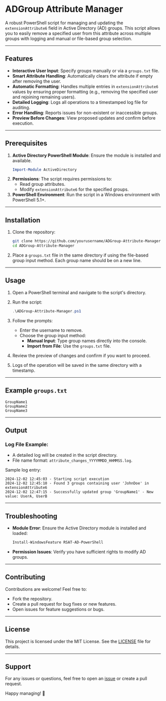 
# ADGroup Attribute Manager

A robust PowerShell script for managing and updating the `extensionAttribute6` field in Active Directory (AD) groups. This script allows you to easily remove a specified user from this attribute across multiple groups with logging and manual or file-based group selection.

---

## Features
- **Interactive User Input**: Specify groups manually or via a `groups.txt` file.
- **Smart Attribute Handling**: Automatically clears the attribute if empty after removing the user.
- **Automatic Formatting**: Handles multiple entries in `extensionAttribute6` values by ensuring proper formatting (e.g., removing the specified user and rejoining remaining users).
- **Detailed Logging**: Logs all operations to a timestamped log file for auditing.
- **Error Handling**: Reports issues for non-existent or inaccessible groups.
- **Preview Before Changes**: View proposed updates and confirm before execution.

---

## Prerequisites
1. **Active Directory PowerShell Module**: Ensure the module is installed and available.
   ```powershell
   Import-Module ActiveDirectory
   ```
2. **Permissions**: The script requires permissions to:
   - Read group attributes.
   - Modify `extensionAttribute6` for the specified groups.
3. **PowerShell Environment**: Run the script in a Windows environment with PowerShell 5.1+.

---

## Installation
1. Clone the repository:
   ```bash
   git clone https://github.com/yourusername/ADGroup-Attribute-Manager.git
   cd ADGroup-Attribute-Manager
   ```
2. Place a `groups.txt` file in the same directory if using the file-based group input method. Each group name should be on a new line.

---

## Usage

1. Open a PowerShell terminal and navigate to the script's directory.

2. Run the script:
   ```powershell
   .\ADGroup-Attribute-Manager.ps1
   ```

3. Follow the prompts:
   - Enter the username to remove.
   - Choose the group input method:
     - **Manual Input**: Type group names directly into the console.
     - **Import from File**: Use the `groups.txt` file.

4. Review the preview of changes and confirm if you want to proceed.

5. Logs of the operation will be saved in the same directory with a timestamp.

---

## Example `groups.txt`
```
GroupName1
GroupName2
GroupName3
```

---

## Output
### Log File Example:
- A detailed log will be created in the script directory.
- File name format: `attribute_changes_YYYYMMDD_HHMMSS.log`.

Sample log entry:
```
2024-12-02 12:45:03 - Starting script execution
2024-12-02 12:45:10 - Found 3 groups containing user 'JohnDoe' in extensionAttribute6
2024-12-02 12:47:15 - Successfully updated group 'GroupName1' - New value: UserA, UserB
```

---

## Troubleshooting
- **Module Error**: Ensure the Active Directory module is installed and loaded:
  ```powershell
  Install-WindowsFeature RSAT-AD-PowerShell
  ```
- **Permission Issues**: Verify you have sufficient rights to modify AD groups.

---

## Contributing
Contributions are welcome! Feel free to:
- Fork the repository.
- Create a pull request for bug fixes or new features.
- Open issues for feature suggestions or bugs.

---

## License
This project is licensed under the MIT License. See the [LICENSE](LICENSE) file for details.

---

## Support
For any issues or questions, feel free to open an [issue](https://github.com/yourusername/ADGroup-Attribute-Manager/issues) or create a pull request. 

Happy managing! 🚀
